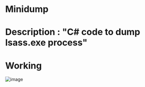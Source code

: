 # Minidump
# Description : "C# code to dump lsass.exe process" 

# Working
![image](https://user-images.githubusercontent.com/62238353/233644152-c772e6de-2860-4d46-9313-2b31fa4c43d8.png)


